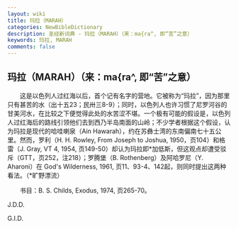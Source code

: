 ```yaml
---
layout: wiki
title: 玛拉（MARAH）
categories: NewBibleDictionary
description: 圣经新词典 - 玛拉（MARAH）（来：ma{ra^, 即“苦”之意）
keywords: 玛拉, MARAH
comments: false
---
```


## 玛拉（MARAH）（来：ma{ra^, 即“苦”之意）

　　这是以色列人过红海以后，首个记有名字的营地。它被称为“玛拉”，因为那里只有甚苦的水（出十五23；民卅三8-9）；同时，以色列人也许习惯了尼罗河谷的甘美河水，在比较之下便觉得此处的水苦涩不堪。一个极有可能的假设是，以色列人过红海后的路线引领他们去到西乃半岛南面的山岭；不少学者根据这个假设，认为玛拉是现代的哈哇喇泉（Ain Hawarah），约在苏彝士湾的东南偏南七十五公里。然而，罗利（H. H. Rowley, From Joseph to Joshua, 1950，页104）和格雷（J. Gray, VT 4, 1954, 页149-50）却认为玛拉即*加低斯，但这观点却遭受驳斥（GTT，页252，注218）；罗腾堡（B. Rothenberg）及阿哈罗尼（Y. Aharoni）在 God's Wilderness, 1961, 页11、93-4、142起，则同时提出这两种看法。（*旷野漂流）

　　书目：B. S. Childs, Exodus, 1974, 页265-70。

J.D.D.

G.I.D.








